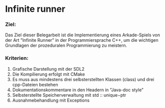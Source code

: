 # Infinite runner

### Ziel:	

Das Ziel dieser Belegarbeit ist die Implementierung eines Arkade-Spiels von der Art
”Infinite Runner” in der Programmiersprache C++, um die wichtigen Grundlagen der
prozeduralen Programmierung zu meistern.

### Kriterien:

1. Grafische Darstellung mit der SDL2
2. Die Kompilierung erfolgt mit CMake
3. Es muss aus mindestens drei selbsterstellten Klassen (class) und drei cpp-Dateien
   bestehen
4. Dokumentationskommentare in den Headern in ”Java-doc style”
5. Selbsterstellte Speicherverwaltung mit std :: unique−ptr
6. Ausnahmebehandlung mit Exceptions
